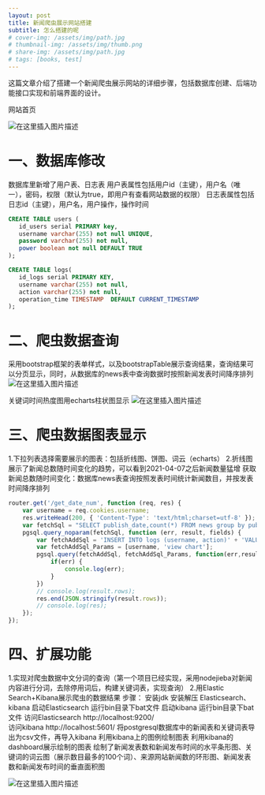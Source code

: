 ```yaml
---
layout: post
title: 新闻爬虫展示网站搭建
subtitle: 怎么搭建的呢
# cover-img: /assets/img/path.jpg
# thumbnail-img: /assets/img/thumb.png
# share-img: /assets/img/path.jpg
# tags: [books, test]
---
```


这篇文章介绍了搭建一个新闻爬虫展示网站的详细步骤，包括数据库创建、后端功能接口实现和前端界面的设计。

网站首页

![在这里插入图片描述](https://img-blog.csdnimg.cn/20210607203201807.png?x-oss-process=image/watermark,type_ZmFuZ3poZW5naGVpdGk,shadow_10,text_aHR0cHM6Ly9ibG9nLmNzZG4ubmV0L01pc3NqdXN0,size_16,color_FFFFFF,t_70)

# 一、数据库修改
数据库里新增了用户表、日志表
用户表属性包括用户id（主键），用户名（唯一），密码，权限（默认为true，即用户有查看网站数据的权限）
日志表属性包括日志id（主键），用户名，用户操作，操作时间
```sql
CREATE TABLE users (
   id_users serial PRIMARY key,
   username varchar(255) not null UNIQUE,
   password varchar(255) not null,
   power boolean not null DEFAULT TRUE
);

CREATE TABLE logs(
   id_logs serial PRIMARY KEY,
   username varchar(255) not null,
   action varchar(255) not null,
   operation_time TIMESTAMP  DEFAULT CURRENT_TIMESTAMP
);
```

# 二、爬虫数据查询

采用bootstrap框架的表单样式，以及bootstrapTable展示查询结果，查询结果可以分页显示，同时，从数据库的news表中查询数据时按照新闻发表时间降序排列
![在这里插入图片描述](https://img-blog.csdnimg.cn/20210607205840306.png?x-oss-process=image/watermark,type_ZmFuZ3poZW5naGVpdGk,shadow_10,text_aHR0cHM6Ly9ibG9nLmNzZG4ubmV0L01pc3NqdXN0,size_16,color_FFFFFF,t_70)

关键词时间热度图用echarts柱状图显示
![在这里插入图片描述](https://img-blog.csdnimg.cn/20210607205937244.png?x-oss-process=image/watermark,type_ZmFuZ3poZW5naGVpdGk,shadow_10,text_aHR0cHM6Ly9ibG9nLmNzZG4ubmV0L01pc3NqdXN0,size_16,color_FFFFFF,t_70)

# 三、爬虫数据图表显示
1.下拉列表选择需要展示的图表：包括折线图、饼图、词云（echarts）
2.折线图展示了新闻总数随时间变化的趋势，可以看到2021-04-07之后新闻数量猛增
获取新闻总数随时间变化：数据库news表查询按照发表时间统计新闻数目，并按发表时间降序排列

```javascript
router.get('/get_date_num', function (req, res) {
    var username = req.cookies.username;
    res.writeHead(200, { 'Content-Type': 'text/html;charset=utf-8' });
    var fetchSql = "SELECT publish_date,count(*) FROM news group by publish_date order by publish_date;";
    pgsql.query_noparam(fetchSql, function (err, result, fields) {
        var fetchAddSql = 'INSERT INTO logs (username, action)' + 'VALUES ($1, $2);';
        var fetchAddSql_Params = [username, 'view chart'];
        pgsql.query(fetchAddSql, fetchAddSql_Params, function(err,result) {
            if(err) {
                console.log(err);
            }
        })
        // console.log(result.rows);
        res.end(JSON.stringify(result.rows));
        // console.log(res);
    });
});
```

# 四、扩展功能
1.实现对爬虫数据中文分词的查询（第一个项目已经实现，采用nodejieba对新闻内容进行分词，去除停用词后，构建关键词表，实现查询）
2.用Elastic Search+Kibana展示爬虫的数据结果
步骤：
安装jdk
安装解压  Elasticsearch、kibana
启动Elasticsearch 运行bin目录下bat文件
启动kibana 运行bin目录下bat文件
访问Elasticsearch   http://localhost:9200/   
访问kibana  http://localhost:5601/
将postgresql数据库中的新闻表和关键词表导出为csv文件，再导入kibana
利用kibana上的图例绘制图表
利用kibana的dashboard展示绘制的图表
绘制了新闻发表数和新闻发布时间的水平条形图、关键词的词云图（展示数目最多的100个词）、来源网站新闻数的环形图、新闻发表数和新闻发布时间的垂直面积图

![在这里插入图片描述](https://img-blog.csdnimg.cn/20210608194809448.png?x-oss-process=image/watermark,type_ZmFuZ3poZW5naGVpdGk,shadow_10,text_aHR0cHM6Ly9ibG9nLmNzZG4ubmV0L01pc3NqdXN0,size_16,color_FFFFFF,t_70)
